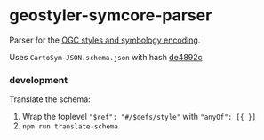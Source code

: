 # geostyler-symcore-parser

Parser for the [OGC styles and symbology encoding](https://github.com/opengeospatial/styles-and-symbology).

Uses `CartoSym-JSON.schema.json` with hash [de4892c](https://github.com/opengeospatial/styles-and-symbology/blob/de4892cb6e0109c434bea5ab19bc2cdf6ec63f0f/core/schemas/CartoSym-JSON.schema.json)

### development

Translate the schema:
  1. Wrap the toplevel `"$ref": "#/$defs/style"` with `"anyOf": [{ }]`
  2. `npm run translate-schema`

